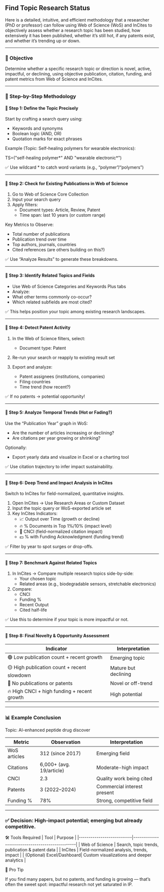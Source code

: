 ## Find Topic Research Status

Here is a detailed, intuitive, and efficient methodology that a researcher (PhD or professor) can follow using Web of Science (WoS) and InCites to objectively assess whether a research topic has been studied, how extensively it has been published, whether it’s still hot, if any patents exist, and whether it’s trending up or down.

---

### 🎯 Objective

Determine whether a specific research topic or direction is novel, active, impactful, or declining, using objective publication, citation, funding, and patent metrics from Web of Science and InCites.

---

### 🧭 Step-by-Step Methodology



#### 🔹 Step 1: Define the Topic Precisely

Start by crafting a search query using:
-	Keywords and synonyms
-	Boolean logic (AND, OR)
-	Quotation marks for exact phrases

Example (Topic: Self-healing polymers for wearable electronics):

TS=("self-healing polymer*" AND "wearable electronic*")


✅ Use wildcard * to catch word variants (e.g., “polymer”/“polymers”)

---

#### 🔹 Step 2: Check for Existing Publications in Web of Science

1.	Go to Web of Science Core Collection
2.	Input your search query
3.	Apply filters:
    -	Document types: Article, Review, Patent
    -	Time span: last 10 years (or custom range)

Key Metrics to Observe:
-	Total number of publications
-	Publication trend over time
-	Top authors, journals, countries
-	Cited references (are others building on this?)

✅ Use “Analyze Results” to generate these breakdowns.

---

#### 🔹 Step 3: Identify Related Topics and Fields

-	Use Web of Science Categories and Keywords Plus tabs
-	Analyze:
-	What other terms commonly co-occur?
-	Which related subfields are most cited?

✅ This helps position your topic among existing research landscapes.

---

#### 🔹 Step 4: Detect Patent Activity

1.	In the Web of Science filters, select:
    -	Document type: Patent

2.	Re-run your search or reapply to existing result set
3.	Export and analyze:
    -	Patent assignees (institutions, companies)
    -	Filing countries
    -	Time trend (how recent?)

✅ If no patents → potential opportunity!

---

#### 🔹 Step 5: Analyze Temporal Trends (Hot or Fading?)

Use the “Publication Year” graph in WoS:
-	Are the number of articles increasing or declining?
-	Are citations per year growing or shrinking?

Optionally:
-	Export yearly data and visualize in Excel or a charting tool

✅ Use citation trajectory to infer impact sustainability.

---

#### 🔹 Step 6: Deep Trend and Impact Analysis in InCites

Switch to InCites for field-normalized, quantitative insights.

1.	Open InCites → Use Research Areas or Custom Dataset
2.	Input the topic query or WoS-exported article set
3.	Key InCites Indicators:
    -	📈 Output over Time (growth or decline)
    -	🔥 % Documents in Top 1%/10% (impact level)
    -	🧠 CNCI (field-normalized citation impact)
    -	💵 % with Funding Acknowledgment (funding trend)

✅ Filter by year to spot surges or drop-offs.

---

#### 🔹 Step 7: Benchmark Against Related Topics
1.	In InCites → Compare multiple research topics side-by-side:
    -	Your chosen topic
    -	Related areas (e.g., biodegradable sensors, stretchable electronics)
2.	Compare:
    -	CNCI
    -	Funding %
    -	Recent Output
    -	Cited half-life

✅ Use this to determine if your topic is more impactful or not.

---

#### 🔹 Step 8: Final Novelty & Opportunity Assessment


| Indicator                                      | Interpretation                |
|------------------------------------------------|-------------------------------|
| 🟢 Low publication count + recent growth        | Emerging topic                |
| 🟡 High publication count + recent slowdown     | Mature but declining          |
| 🔴 No publications or patents                   | Novel or off-trend            |
| 🔥 High CNCI + high funding + recent growth     | High potential                |


---

### 📊 Example Conclusion

Topic: AI-enhanced peptide drug discover

| Metric            | Observation         | Interpretation             |
|-------------------|--------------------|----------------------------|
| WoS articles      | 312 (since 2017)   | Emerging field             |
| Citations         | 6,000+ (avg. 19/article) | Moderate-high impact  |
| CNCI              | 2.3                | Quality work being cited   |
| Patents           | 3 (2022–2024)      | Commercial interest present|
| Funding %         | 78%                | Strong, competitive field  |


---

### ✅ Decision: High-impact potential; emerging but already competitive.


🛠 Tools Required
| Tool                      | Purpose                                         |
|---------------------------|-------------------------------------------------|
| Web of Science            | Search, topic trends, publication & patent data |
| InCites                   | Field-normalized analysis, trends, impact       |
| (Optional) Excel/Dashboard| Custom visualizations and deeper analytics      |


🧠 Pro Tip

If you find many papers, but no patents, and funding is growing — that’s often the sweet spot: impactful research not yet saturated in IP.


